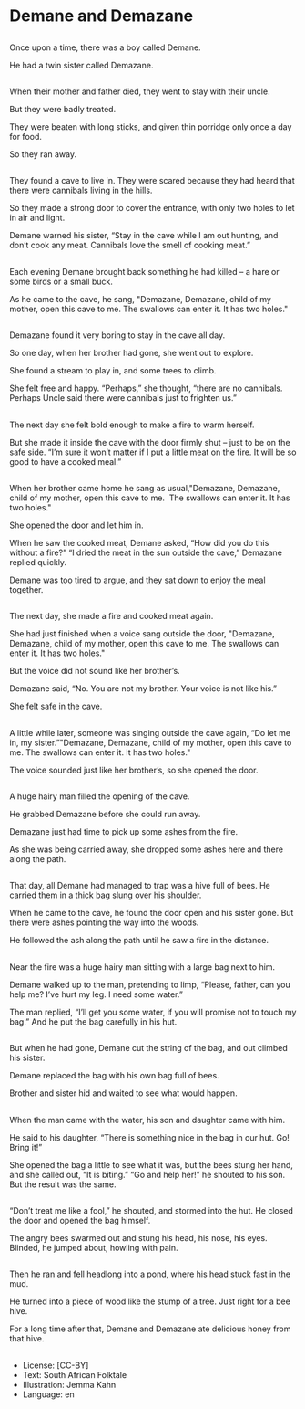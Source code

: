 # Demane and Demazane

##
Once upon a time, there was a boy called Demane.

He had a twin sister called Demazane.

##
When their mother and father died, they went to stay with their uncle.

But they were badly treated.

They were beaten with long sticks, and given thin porridge only once a day for food.

So they ran away.

##
They found a cave to live in. They were scared because they had heard that there were cannibals living in the hills.

So they made a strong door to cover the entrance, with only two holes to let in air and light.

Demane warned his sister, “Stay in the cave while I am out hunting, and don’t cook any meat. Cannibals love the smell of cooking meat.”

##
Each evening Demane brought back something he had killed – a hare or some birds or a small buck.

As he came to the cave, he sang, "Demazane, Demazane, child of my mother, open this cave to me. The swallows can enter it. It has two holes."

##
Demazane found it very boring to stay in the cave all day.

So one day, when her brother had gone, she went out to explore.

She found a stream to play in, and some trees to climb.

She felt free and happy. “Perhaps,” she thought, “there are no cannibals. Perhaps Uncle said there were cannibals just to frighten us.”

##
The next day she felt bold enough to make a fire to warm herself.

But she made it inside the cave with the door firmly shut – just to be on the safe side. “I’m sure it won’t matter if I put a little meat on the fire. It will be so good to have a cooked meal.”

##
When her brother came home he sang as usual,"Demazane, Demazane, child of my mother, open this cave to me.  The swallows can enter it. It has two holes."

She opened the door and let him in.

When he saw the cooked meat, Demane asked, “How did you do this without a fire?” “I dried the meat in the sun outside the cave,” Demazane replied quickly.

Demane was too tired to argue, and they sat down to enjoy the meal together.

##
The next day, she made a fire and cooked meat again.

She had just finished when a voice sang outside the door, "Demazane, Demazane, child of my mother, open this cave to me. The swallows can enter it. It has two holes."

But the voice did not sound like her brother’s.

Demazane said, “No. You are not my brother. Your voice is not like his.”

She felt safe in the cave.

##
A little while later, someone was singing outside the cave again, “Do let me in, my sister.”"Demazane, Demazane, child of my mother, open this cave to me. The swallows can enter it. It has two holes."

The voice sounded just like her brother’s, so she opened the door.

##
A huge hairy man filled the opening of the cave.

He grabbed Demazane before she could run away.

Demazane just had time to pick up some ashes from the fire.

As she was being carried away, she dropped some ashes here and there along the path.

##
That day, all Demane had managed to trap was a hive full of bees. He carried them in a thick bag slung over his shoulder.

When he came to the cave, he found the door open and his sister gone. But there were ashes pointing the way into the woods.

He followed the ash along the path until he saw a fire in the distance.

##
Near the fire was a huge hairy man sitting with a large bag next to him.

Demane walked up to the man, pretending to limp, “Please, father, can you help me? I’ve hurt my leg. I need some water.”

The man replied, “I’ll get you some water, if you will promise not to touch my bag.” And he put the bag carefully in his hut.

##
But when he had gone, Demane cut the string of the bag, and out climbed his sister.

Demane replaced the bag with his own bag full of bees.

Brother and sister hid and waited to see what would happen.

##
When the man came with the water, his son and daughter came with him.

He said to his daughter, “There is something nice in the bag in our hut. Go! Bring it!”

She opened the bag a little to see what it was, but the bees stung her hand, and she called out, “It is biting.” “Go and help her!” he shouted to his son. But the result was the same.

##
“Don’t treat me like a fool,” he shouted, and stormed into the hut. He closed the door and opened the bag himself.

The angry bees swarmed out and stung his head, his nose, his eyes. Blinded, he jumped about, howling with pain.

##
Then he ran and fell headlong into a pond, where his head stuck fast in the mud.

He turned into a piece of wood like the stump of a tree. Just right for a bee hive.

For a long time after that, Demane and Demazane ate delicious honey from that hive.

##
* License: [CC-BY]
* Text: South African Folktale
* Illustration: Jemma Kahn
* Language: en
